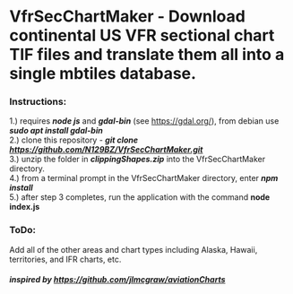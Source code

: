 # VfrSecChartMaker - Download continental US VFR sectional chart TIF files and translate them all into a single mbtiles database.  

### Instructions:   
1.) requires ***node js*** and ***gdal-bin*** (see https://gdal.org/), from debian use ***sudo apt install gdal-bin***    
2.) clone this repository - ***git clone https://github.com/N129BZ/VfrSecChartMaker.git***         
3.) unzip the folder in ***clippingShapes.zip*** into the VfrSecChartMaker directory.   
4.) from a terminal prompt in the VfrSecChartMaker directory, enter ***npm install***     
5.) after step 3 completes, run the application with the command ****node index.js****     
    
### ToDo:    
Add all of the other areas and chart types including Alaska, Hawaii, territories, and IFR charts, etc.    
     
      
#### ***inspired by https://github.com/jlmcgraw/aviationCharts*** 

